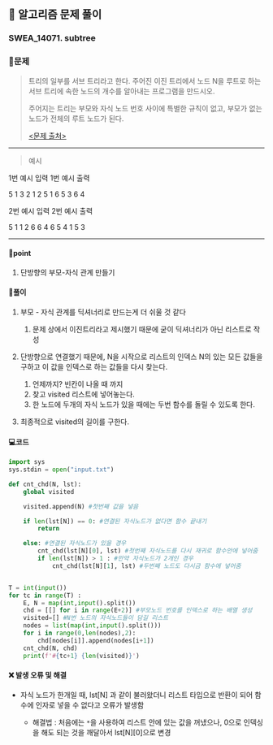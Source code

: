 ## 🐌 알고리즘 문제 풀이

### SWEA_14071. subtree

### 📒문제

> 트리의 일부를 서브 트리라고 한다. 주어진 이진 트리에서 노드 N을 루트로 하는 서브 트리에 속한 노드의 개수를 알아내는 프로그램을 만드시오.
>
> 주어지는 트리는 부모와 자식 노드 번호 사이에 특별한 규칙이 없고, 부모가 없는 노드가 전체의 루트 노드가 된다.
>
> [<문제 출처>](https://swexpertacademy.com/main/talk/solvingClub/problemView.do?solveclubId=AX7XGXOaYdMDFAS2&contestProbId=AX-Ns2tqTSkDFAQe&probBoxId=AX-NuLg6TWwDFAQe&type=USER&problemBoxTitle=2022.03.17_Tree_%EC%8B%A4%EC%8A%B5&problemBoxCnt=5)



---

> 예시

1번 예시 입력						1번 예시 출력 

5 1										  3
2 1 2 5 1 6 5 3 6 4 

2번 예시 입력						2번 예시 출력

5 1										  1
2 6 6 4 6 5 4 1 5 3

----




#### 🚀point

1. 단방향의 부모-자식 관계 만들기



#### 🔎풀이

1. 부모 - 자식 관계를 딕셔너리로 만드는게 더 쉬울 것 같다

   1. 문제 상에서 이진트리라고 제시했기 때문에 굳이 딕셔너리가 아닌 리스트로 작성
   
2. 단방향으로 연결했기 때문에, N을 시작으로 리스트의 인덱스 N의 있는 모든 값들을 구하고 이 값을 인덱스로 하는 값들을 다시 찾는다.
   1. 언제까지? 빈칸이 나올 때 까지
   2. 찾고 visited 리스트에 넣어놓는다.
   3. 한 노드에 두개의 자식 노드가 있을 때에는 두번 함수를 돌릴 수 있도록 한다.

3. 최종적으로 visited의 길이를 구한다.



#### 💻코드

```python
import sys
sys.stdin = open("input.txt")

def cnt_chd(N, lst):
    global visited

    visited.append(N) #첫번째 값을 넣음

    if len(lst[N]) == 0: #연결된 자식노드가 없다면 함수 끝내기
        return

    else: #연결된 자식노드가 있을 경우
        cnt_chd(lst[N][0], lst) #첫번째 자식노드를 다시 재귀로 함수안에 넣어줌
        if len(lst[N]) > 1 : #만약 자식노드가 2개인 경우
            cnt_chd(lst[N][1], lst) #두번째 노드도 다시금 함수에 넣어줌


T = int(input())
for tc in range(T) :
    E, N = map(int,input().split())
    chd = [[] for i in range(E+2)] #부모노드 번호를 인덱스로 하는 배열 생성
    visited=[] #N번 노드의 자식노드들이 담길 리스트
    nodes = list(map(int,input().split()))
    for i in range(0,len(nodes),2):
        chd[nodes[i]].append(nodes[i+1])
    cnt_chd(N, chd)
    print(f'#{tc+1} {len(visited)}')

```





#### ❌ 발생 오류 및 해결

- 자식 노드가 한개일 때, lst[N] 과 같이 불러왔더니 리스트 타입으로 반환이 되어 함수에 인자로 넣을 수 없다고 오류가 발생함

  - 해결법 : 처음에는 `*`을 사용하여 리스트 안에 있는 값을 꺼냈으나, 0으로 인덱싱을 해도 되는 것을 깨달아서 lst\[N][0]으로 변경

  

